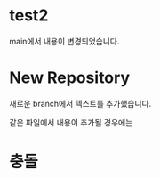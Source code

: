 # test2
main에서 내용이 변경되었습니다.

# New Repository
새로운 branch에서 텍스트를 추가했습니다.

같은 파일에서 내용이 추가될 경우에는

# 충돌
